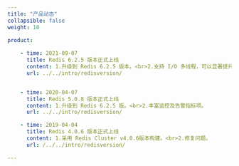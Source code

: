 ```yaml
---
title: "产品动态"
collapsible: false
weight: 10

product:
  
    - time: 2021-09-07
      title: Redis 6.2.5 版本正式上线
      content: 1.升级到 Redis 6.2.5 版本。<br>2.支持 I/O 多线程，可以显著提升性能。<br>3.支持 TLS 加密传输功能, 有效防止数据传输被监听。<br>4.预置四种资源配置类型，适配研发测试及生产环境。
      url: ../../intro/redisversion/


    - time: 2020-04-07
      title: Redis 5.0.8 版本正式上线
      content: 1.升级到 Redis 6.2.5 版。<br>2.丰富监控及告警指标项。
      url: ../../intro/redisversion/

    - time: 2019-04-04
      title: Redis 4.0.6 版本正式上线
      content: 1.采用 Redis Cluster v4.0.6版本构建。<br>2.修复问题。
      url: /../../intro/redisversion/

---
```


